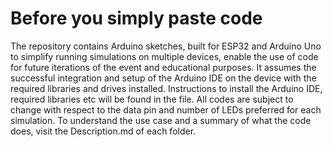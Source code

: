 # Before you simply paste code

The repository contains Arduino sketches, built for ESP32 and Arduino Uno to simplify running simulations on multiple devices, enable the use of code for future iterations of the event and educational purposes. It assumes the successful integration and setup of the Arduino IDE on the device with the required libraries and drives installed. Instructions to install the Arduino IDE, required libraries etc will be found in the file. 
All codes are subject to change with respect to the data pin and number of LEDs preferred for each simulation. To understand the use case and a summary of what the code does, visit the Description.md of each folder.  
